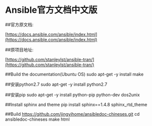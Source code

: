 # Ansible官方文档中文版

##官方原文档:

[https://docs.ansible.com/ansible/index.html](https://docs.ansible.com/ansible/index.html)

##原项目地址:

[https://github.com/stanleylst/ansible-tran/](https://github.com/stanleylst/ansible-tran/)

##Build the documentation(Ubuntu OS)
sudo apt-get -y install make

##安装python2.7
sudo apt-get -y install python2.7

##安装pip
sudo apt-get -y install python-pip python-dev dos2unix

##Install sphinx and theme
pip install sphinx==1.4.8 sphinx_rtd_theme

##Build
https://github.com/jingyihome/ansibledoc-chineses.git
cd ansibledoc-chineses
make html
